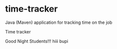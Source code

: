 # time-tracker
Java (Maven) application for tracking time on the job

Time tracker

Good Night Students!!!
hiii bupi
